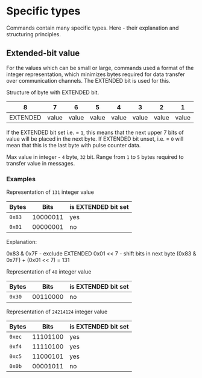# Specific types

Commands contain many specific types. Here - their explanation and structuring principles.

## Extended-bit value

For the values which can be small or large, commands used a format of the integer representation,
which minimizes bytes required for data transfer over communication channels.
The EXTENDED bit is used for this.

Structure of byte with EXTENDED bit.

 8        | 7     | 6     | 5     | 4     | 3     | 2     | 1
----------|-------|-------|-------|-------|-------|-------|---
 EXTENDED | value | value | value | value | value | value | value

If the EXTENDED bit set i.e. = `1`, this means that the next upper 7 bits of value will be placed in the next byte.
If EXTENDED bit unset, i.e. = `0` will mean that this is the last byte with pulse counter data.

Max value in integer - `4` byte, `32` bit. Range from `1` to `5` bytes required to transfer value in messages.

### Examples

Representation of `131` integer value

 Bytes            | Bits     | is EXTENDED bit set
------------------|----------|---------------------
 `0x83`           | 10000011 | yes
 `0x01`           | 00000001 | no

Explanation:

0x83 & 0x7F - exclude EXTENDED
0x01 << 7 - shift bits in next byte
(0x83 & 0x7F) + (0x01 << 7) = 131


Representation of `48` integer value

 Bytes            | Bits     | is EXTENDED bit set
------------------|----------|---------------------
 `0x30`           | 00110000 | no


Representation of `24214124` integer value

 Bytes            | Bits     | is EXTENDED bit set
------------------|----------|---------------------
 `0xec`           | 11101100 | yes
 `0xf4`           | 11110100 | yes
 `0xc5`           | 11000101 | yes
 `0x0b`           | 00001011 | no